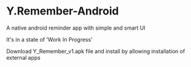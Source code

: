 # Y.Remember-Android
A native android reminder app with simple and smart UI 

It's in a state of 'Work In Progress'

Download Y_Remember_v1.apk file and install by allowing installation of external apps
